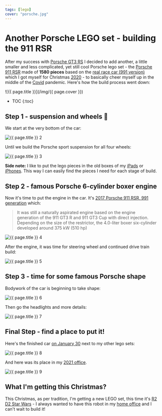 ```yaml
---
tags: [lego]
cover: "porsche.jpg"
---
```


# Another Porsche LEGO set - building the 911 RSR

After my success with [Porsche GT3 RS](/gt3) I decided to add another, a little smaller and less complicated, yet still cool Porsche lego set - the [Porsche 911 RSR](https://www.lego.com/en-us/product/porsche-911-rsr-42096) made of **1580 pieces** based on the [real race car (991 version)](https://en.wikipedia.org/wiki/Porsche_911_RSR) which I got myself for Christmas [2020](/2020/) - to basically cheer myself up in the middle of the [Covid](/covid) pandemic. Here's how the build process went down:

<!--More-->

![{{ page.title }}](/img/{{ page.cover }})

* TOC
{:toc}

## Step 1 - suspension and wheels 🛞 

We start at the very bottom of the car:

![{{ page.title }} 2](/img/porsche-2.jpg)

Until we build the Porsche sport suspension for all four wheels:

![{{ page.title }} 3](/img/porsche-3.jpg)

**Side note:** I like to put the lego pieces in the old boxes of my [iPads](/ipadonly) or [iPhones](/iphone). This way I can easily find the pieces I need for each stage of build.

## Step 2 - famous Porsche 6-cylinder boxer engine

Now it's time to put the engine in the car. It's [2017 Porsche 911 RSR, 991 generation](https://en.wikipedia.org/wiki/Porsche_911_RSR#Porsche_991_RSR) which:

> It was still a naturally aspirated engine based on the engine generation of the 911 GT3 R and 911 GT3 Cup with direct injection. Depending on the size of the restrictor, the 4.0-liter boxer six-cylinder developed around 375 kW (510 hp)

![{{ page.title }} 4](/img/porsche-4.jpg)

After the engine, it was time for steering wheel and continued drive train build:

![{{ page.title }} 5](/img/porsche-5.jpg)

## Step 3 - time for some famous Porsche shape

Bodywork of the car is beginning to take shape:

![{{ page.title }} 6](/img/porsche-6.jpg)

Then go the headlights and more details:

![{{ page.title }} 7](/img/porsche-7.jpg)

## Final Step - find a place to put it!

Here's the finished car [on January 30](https://www.instagram.com/p/CKrUVrtn4ia) next to my other lego sets:

![{{ page.title }} 8](/img/porsche-8.jpg)

And here was its place in my [2021 office](/office21).

![{{ page.title }} 9](/img/porsche-9.jpg)

## What I'm getting this Christmas?

This Christmas, as per tradition, I'm getting a new LEGO set, this time it's [R2 D2 Star Wars](https://www.lego.com/en-us/product/r2-d2-75308) - I always wanted to have this robot in my [home office](/office) and I can't wait to build it!


[n]: https://michael.gratis/nozbe
[np]: https://michael.gratis/nozbepersonal